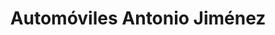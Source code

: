 ---
title: "Automóviles Antonio Jiménez"
url: /medina-del-campo/automoviles-antonio-jimenez/
shop: Autowerkstatt
---